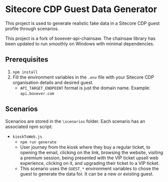 # Sitecore CDP Guest Data Generator

This project is used to generate realistic fake data in a Sitecore CDP guest profile through scenarios.

This project is a fork of boxever-api-chainsaw. The chainsaw library has been updated to run smoothly on Windows with minimal dependencies.

## Prerequisites

1. `npm install`
2. Fill the environment variables in the `.env` file with your Sitecore CDP organisation details and desired guest.
   - `API_TARGET_ENDPOINT` format is just the domain name. Example: `api.boxever.com`

## Scenarios

Scenarios are stored in the `\scenarios` folder. Each scenario has an associated npm script:

- `kioskToWeb.js`
  - `npm run generate`
  - User journey from the kiosk where they buy a regular ticket, to opening the email, clicking on the link, browsing the website, visiting a premium session, being presented with the VIP ticket upsell web experience, clicking on it, and upgrading their ticket to a VIP ticket.
  - This scenario uses the `GUEST_*` environment variables to chose the guest to generate the data for. It can be a new or existing guest.
